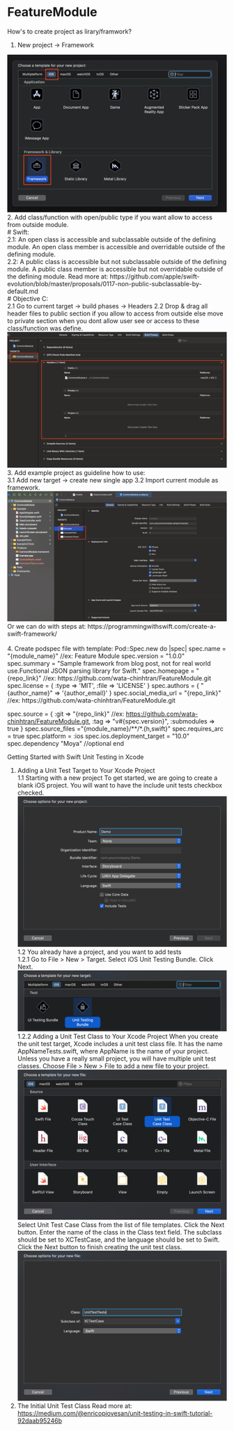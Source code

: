 # FeatureModule

How's to create project as lirary/framwork?
1. New project -> Framework
<img src= "https://github.com/wata-chinhtran/CommonModule/blob/master/create_framework_ex.png" />
2. Add class/function with open/public type if you want allow to access from outside module.</br>
    # Swift:</br>
    2.1: An open class is accessible and subclassable outside of the defining module. An open class member is accessible and overridable outside of the defining module.</br>
    2.2: A public class is accessible but not subclassable outside of the defining module. A public class member is accessible but not overridable outside of the defining module.
    Read more at: https://github.com/apple/swift-evolution/blob/master/proposals/0117-non-public-subclassable-by-default.md </br>
    # Objective C: </br>
    2.1 Go to current target -> build phases -> Headers
    2.2 Drop & drag all header files to public section if you allow to access from outside else move to private section when you dont allow user see or access to these class/function was define.
    <img src= "https://github.com/wata-chinhtran/CommonModule/blob/master/public_file_objective_c.png" />
3. Add example project as guideline how to use: </br>
    3.1 Add new target -> create new single app
    3.2 Import current module as framework. </br>    
    <img src= "https://github.com/wata-chinhtran/CommonModule/blob/master/add_example.png" />
    Or we can do with steps at: https://programmingwithswift.com/create-a-swift-framework/ </br> </br>
4. Create podspec file with template:
  Pod::Spec.new do |spec|
   spec.name = "{module_name}" //ex: Feature Module
   spec.version = "1.0.0"
   spec.summary = "Sample framework from blog post, not for real world use.Functional JSON parsing library for Swift."
   spec.homepage = "{repo_link}" //ex: https://github.com/wata-chinhtran/FeatureModule.git
   spec.license = { :type => 'MIT', :file => 'LICENSE' }
   spec.authors = {
    "{author_name}" => '{author_email}'
   }
   spec.social_media_url = "{repo_link}" //ex: https://github.com/wata-chinhtran/FeatureModule.git

   spec.source = { :git => "{repo_link}" //ex: https://github.com/wata-chinhtran/FeatureModule.git, :tag => "v#{spec.version}", :submodules => true }
   spec.source_files  ="{module_name}/**/*.{h,swift}"
   spec.requires_arc = true
   spec.platform     = :ios
   spec.ios.deployment_target = "10.0"
   spec.dependency "Moya" //optional
  end


Getting Started with Swift Unit Testing in Xcode
1. Adding a Unit Test Target to Your Xcode Project</br>
    1.1 Starting with a new project
    To get started, we are going to create a blank iOS project. You will want to have the include unit tests checkbox checked. </br>
    <img src= "https://github.com/wata-chinhtran/CommonModule/blob/master/ut_new_proj.png" /></br>
    1.2 You already have a project, and you want to add tests </br>
        1.2.1 Go to File > New > Target. Select iOS Unit Testing Bundle. Click Next.
        <img src= "https://github.com/wata-chinhtran/CommonModule/blob/master/ut_exist_proj.png" /> </br>
        1.2.2 Adding a Unit Test Class to Your Xcode Project
        When you create the unit test target, Xcode includes a unit test class file. It has the name AppNameTests.swift, where AppName is the name of your project. Unless you have a really small project, you will have multiple unit test classes.
        Choose File > New > File to add a new file to your project.
        <img src= "https://github.com/wata-chinhtran/CommonModule/blob/master/ut_create_test_case_class.png" /> </br>
        Select Unit Test Case Class from the list of file templates. Click the Next button.
        Enter the name of the class in the Class text field. The subclass should be set to XCTestCase, and the language should be set to Swift. Click the Next button to finish creating the unit test class.
        <img src= "https://github.com/wata-chinhtran/CommonModule/blob/master/ut_select_test_case_class.png" /></br>
2. The Initial Unit Test Class
Read more at: https://medium.com/@enricopiovesan/unit-testing-in-swift-tutorial-92daab95246b
